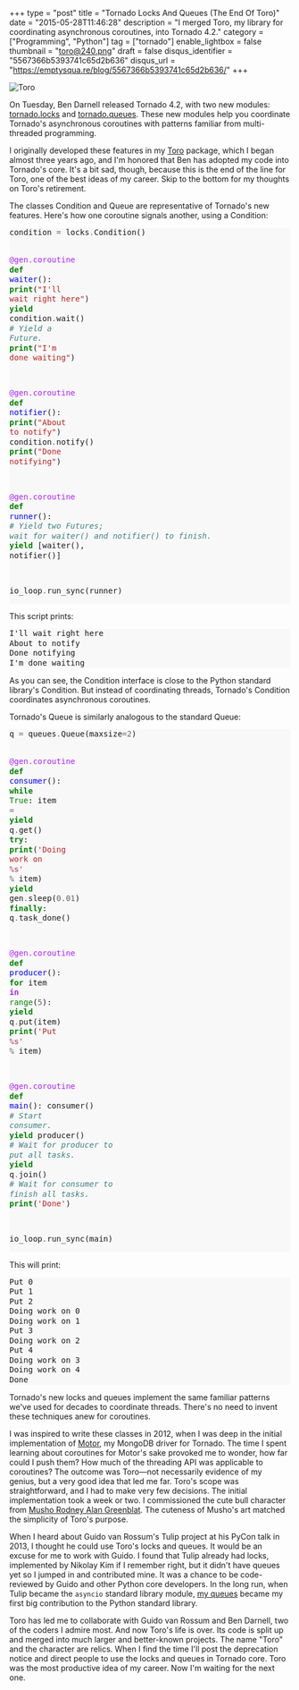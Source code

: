 +++
type = "post"
title = "Tornado Locks And Queues (The End Of Toro)"
date = "2015-05-28T11:46:28"
description = "I merged Toro, my library for coordinating asynchronous coroutines, into Tornado 4.2."
category = ["Programming", "Python"]
tag = ["tornado"]
enable_lightbox = false
thumbnail = "toro@240.png"
draft = false
disqus_identifier = "5567366b5393741c65d2b636"
disqus_url = "https://emptysqua.re/blog/5567366b5393741c65d2b636/"
+++

<p><img style="display:block; margin-left:auto; margin-right:auto;" src="toro.png" alt="Toro" title="toro.png" border="0"   /></p>
<p>On Tuesday, Ben Darnell released Tornado 4.2, with two new modules: <a href="http://www.tornadoweb.org/en/stable/locks.html">tornado.locks</a> and <a href="http://www.tornadoweb.org/en/stable/queues.html">tornado.queues</a>. These new modules help you coordinate Tornado's asynchronous coroutines with patterns familiar from multi-threaded programming.</p>
<p>I originally developed these features in my <a href="https://toro.readthedocs.org/">Toro</a> package, which I began almost three years ago, and I'm honored that Ben has adopted my code into Tornado's core. It's a bit sad, though, because this is the end of the line for Toro, one of the best ideas of my career. Skip to the bottom for my thoughts on Toro's retirement.</p>
<p>The classes Condition and Queue are representative of Tornado's new features. Here's how one coroutine signals another, using a Condition:</p>
<div class="codehilite" style="background: #f8f8f8"><pre style="line-height: 125%">condition <span style="color: #666666">=</span> locks<span style="color: #666666">.</span>Condition()

<span style="color: #AA22FF">@gen.coroutine</span>
<span style="color: #008000; font-weight: bold">def</span> <span style="color: #0000FF">waiter</span>():
    <span style="color: #008000; font-weight: bold">print</span>(<span style="color: #BA2121">&quot;I&#39;ll wait right here&quot;</span>)
    <span style="color: #008000; font-weight: bold">yield</span> condition<span style="color: #666666">.</span>wait()  <span style="color: #408080; font-style: italic"># Yield a Future.</span>
    <span style="color: #008000; font-weight: bold">print</span>(<span style="color: #BA2121">&quot;I&#39;m done waiting&quot;</span>)

<span style="color: #AA22FF">@gen.coroutine</span>
<span style="color: #008000; font-weight: bold">def</span> <span style="color: #0000FF">notifier</span>():
    <span style="color: #008000; font-weight: bold">print</span>(<span style="color: #BA2121">&quot;About to notify&quot;</span>)
    condition<span style="color: #666666">.</span>notify()
    <span style="color: #008000; font-weight: bold">print</span>(<span style="color: #BA2121">&quot;Done notifying&quot;</span>)

<span style="color: #AA22FF">@gen.coroutine</span>
<span style="color: #008000; font-weight: bold">def</span> <span style="color: #0000FF">runner</span>():
    <span style="color: #408080; font-style: italic"># Yield two Futures; wait for waiter() and notifier() to finish.</span>
    <span style="color: #008000; font-weight: bold">yield</span> [waiter(), notifier()]

io_loop<span style="color: #666666">.</span>run_sync(runner)
</pre></div>


<p>This script prints:</p>
<div class="codehilite" style="background: #f8f8f8"><pre style="line-height: 125%">I&#39;ll wait right here
About to notify
Done notifying
I&#39;m done waiting
</pre></div>


<p>As you can see, the Condition interface is close to the Python standard library's Condition. But instead of coordinating threads, Tornado's Condition coordinates asynchronous coroutines.</p>
<p>Tornado's Queue is similarly analogous to the standard Queue:</p>
<div class="codehilite" style="background: #f8f8f8"><pre style="line-height: 125%">q <span style="color: #666666">=</span> queues<span style="color: #666666">.</span>Queue(maxsize<span style="color: #666666">=2</span>)

<span style="color: #AA22FF">@gen.coroutine</span>
<span style="color: #008000; font-weight: bold">def</span> <span style="color: #0000FF">consumer</span>():
    <span style="color: #008000; font-weight: bold">while</span> <span style="color: #008000">True</span>:
        item <span style="color: #666666">=</span> <span style="color: #008000; font-weight: bold">yield</span> q<span style="color: #666666">.</span>get()
        <span style="color: #008000; font-weight: bold">try</span>:
            <span style="color: #008000; font-weight: bold">print</span>(<span style="color: #BA2121">&#39;Doing work on </span><span style="color: #BB6688; font-weight: bold">%s</span><span style="color: #BA2121">&#39;</span> <span style="color: #666666">%</span> item)
            <span style="color: #008000; font-weight: bold">yield</span> gen<span style="color: #666666">.</span>sleep(<span style="color: #666666">0.01</span>)
        <span style="color: #008000; font-weight: bold">finally</span>:
            q<span style="color: #666666">.</span>task_done()

<span style="color: #AA22FF">@gen.coroutine</span>
<span style="color: #008000; font-weight: bold">def</span> <span style="color: #0000FF">producer</span>():
    <span style="color: #008000; font-weight: bold">for</span> item <span style="color: #AA22FF; font-weight: bold">in</span> <span style="color: #008000">range</span>(<span style="color: #666666">5</span>):
        <span style="color: #008000; font-weight: bold">yield</span> q<span style="color: #666666">.</span>put(item)
        <span style="color: #008000; font-weight: bold">print</span>(<span style="color: #BA2121">&#39;Put </span><span style="color: #BB6688; font-weight: bold">%s</span><span style="color: #BA2121">&#39;</span> <span style="color: #666666">%</span> item)

<span style="color: #AA22FF">@gen.coroutine</span>
<span style="color: #008000; font-weight: bold">def</span> <span style="color: #0000FF">main</span>():
    consumer()           <span style="color: #408080; font-style: italic"># Start consumer.</span>
    <span style="color: #008000; font-weight: bold">yield</span> producer()     <span style="color: #408080; font-style: italic"># Wait for producer to put all tasks.</span>
    <span style="color: #008000; font-weight: bold">yield</span> q<span style="color: #666666">.</span>join()       <span style="color: #408080; font-style: italic"># Wait for consumer to finish all tasks.</span>
    <span style="color: #008000; font-weight: bold">print</span>(<span style="color: #BA2121">&#39;Done&#39;</span>)

io_loop<span style="color: #666666">.</span>run_sync(main)
</pre></div>


<p>This will print:</p>
<div class="codehilite" style="background: #f8f8f8"><pre style="line-height: 125%">Put 0
Put 1
Put 2
Doing work on 0
Doing work on 1
Put 3
Doing work on 2
Put 4
Doing work on 3
Doing work on 4
Done
</pre></div>


<p>Tornado's new locks and queues implement the same familiar patterns we've used for decades to coordinate threads. There's no need to invent these techniques anew for coroutines.</p>
<p>I was inspired to write these classes in 2012, when I was deep in the initial implementation of <a href="https://motor.readthedocs.org/">Motor</a>, my MongoDB driver for Tornado. The time I spent learning about coroutines for Motor's sake provoked me to wonder, how far could I push them? How much of the threading API was applicable to coroutines? The outcome was Toro&mdash;not necessarily evidence of my genius, but a very good idea that led me far. Toro's scope was straightforward, and I had to make very few decisions. The initial implementation took a week or two. I commissioned the cute bull character from <a href="http://whimsyload.com/">Musho Rodney Alan Greenblat</a>. The cuteness of Musho's art matched the simplicity of Toro's purpose.</p>
<p>When I heard about Guido van Rossum's Tulip project at his PyCon talk in 2013, I thought he could use Toro's locks and queues. It would be an excuse for me to work with Guido. I found that Tulip already had locks, implemented by Nikolay Kim if I remember right, but it didn't have queues yet so I jumped in and contributed mine. It was a chance to be code-reviewed by Guido and other Python core developers. In the long run, when Tulip became the <code>asyncio</code> standard library module, <a href="https://docs.python.org/3.4/library/asyncio-queue.html">my queues</a> became my first big contribution to the Python standard library.</p>
<p>Toro has led me to collaborate with Guido van Rossum and Ben Darnell, two of the coders I admire most. And now Toro's life is over. Its code is split up and merged into much larger and better-known projects. The name "Toro" and the character are relics. When I find the time I'll post the deprecation notice and direct people to use the locks and queues in Tornado core. Toro was the most productive idea of my career. Now I'm waiting for the next one.</p>
